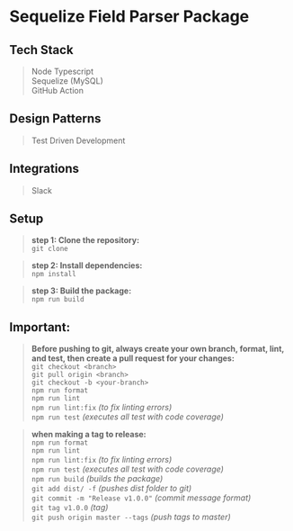 # **Sequelize Field Parser Package**

## Tech Stack

> Node Typescript  
> Sequelize (MySQL)  
> GitHub Action  

## Design Patterns

> Test Driven Development  

## Integrations

> Slack  

## Setup

> **step 1: Clone the repository:**  
> `git clone `

> **step 2: Install dependencies:**  
> `npm install`

> **step 3: Build the package:**  
> `npm run build`

## Important:

> **Before pushing to git, always create your own branch, format, lint, and test, then create a pull request for your changes:**  
> `git checkout <branch>`  
> `git pull origin <branch>`  
> `git checkout -b <your-branch>`  
> `npm run format`  
> `npm run lint`  
> `npm run lint:fix` _(to fix linting errors)_  
> `npm run test` _(executes all test with code coverage)_  

> **when making a tag to release:**  
> `npm run format`  
> `npm run lint`  
> `npm run lint:fix` _(to fix linting errors)_  
> `npm run test` _(executes all test with code coverage)_  
> `npm run build` _(builds the package)_  
> `git add dist/ -f` _(pushes dist folder to git)_  
> `git commit -m "Release v1.0.0"` _(commit message format)_  
> `git tag v1.0.0` _(tag)_  
> `git push origin master --tags` _(push tags to master)_  
